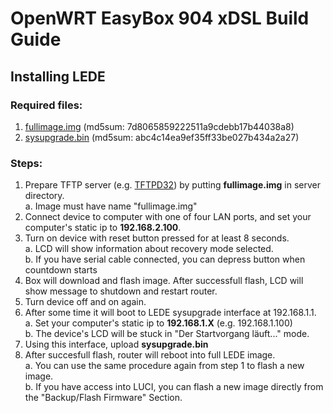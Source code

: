 # OpenWRT EasyBox 904 xDSL Build Guide

## Installing LEDE

### Required files:

1.  <a href="https://mega.nz/#!DBVCmZAB!8pLr-vmOcSTwJ8Szr-J32LRNLfZYJCH8tjaDGSnwIv8">fullimage.img</a>
  (md5sum: 7d8065859222511a9cdebb17b44038a8)<br>
2.  <a href="https://mega.nz/#!vIEiQThY!YwYEYCsxyr1f3EEMh9dlMO2__wzGv5x-YfrWvVZwz7E">sysupgrade.bin</a>
  (md5sum: abc4c14ea9ef35ff33be027b434a2a27)

### Steps:

1.  Prepare TFTP server (e.g. <a href="https://bitbucket.org/phjounin/tftpd64/downloads/tftpd64.460.zip">TFTPD32</a>) by putting <b>fullimage.img</b> in server directory.<br>
  a.  Image must have name "fullimage.img"
2.  Connect device to computer with one of four LAN ports, and set your computer's static ip to <b>192.168.2.100</b>.
3.  Turn on device with reset button pressed for at least 8 seconds.<br>
  a.  LCD will show information about recovery mode selected.<br>
  b.  If you have serial cable connected, you can depress button when countdown starts
4.  Box will download and flash image. After successfull flash, LCD will show message to shutdown and restart router.
5.  Turn device off and on again.
6.  After some time it will boot to LEDE sysupgrade interface at 192.168.1.1.<br>
  a.  Set your computer's static ip to <b>192.168.1.X</b> (e.g. 192.168.1.100)<br>
  b.  The device's LCD will be stuck in "Der Startvorgang läuft..." mode.
7.  Using this interface, upload <b>sysupgrade.bin</b>
8.  After succesfull flash, router will reboot into full LEDE image.<br>
  a.  You can use the same procedure again from step 1 to flash a new image.<br>
  b.  If you have access into LUCI, you can flash a new image directly from the "Backup/Flash Firmware" Section.
